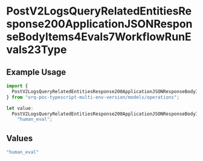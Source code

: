 # PostV2LogsQueryRelatedEntitiesResponse200ApplicationJSONResponseBodyItems4Evals7WorkflowRunEvals23Type

## Example Usage

```typescript
import {
  PostV2LogsQueryRelatedEntitiesResponse200ApplicationJSONResponseBodyItems4Evals7WorkflowRunEvals23Type,
} from "orq-poc-typescript-multi-env-version/models/operations";

let value:
  PostV2LogsQueryRelatedEntitiesResponse200ApplicationJSONResponseBodyItems4Evals7WorkflowRunEvals23Type =
    "human_eval";
```

## Values

```typescript
"human_eval"
```